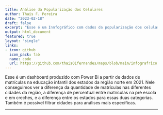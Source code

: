 ```yaml
---
title: Análise da Popularização dos Celulares
author: Thais F. Pereira
date: "2023-02-18"
draft: false
excerpt: "Esse é um Innfográfico com dados da popularização dos celulares em diferentes regiões do mundo"
output: html_document
featured: true
layout: "single"
links:
- icon: github
  icon_pack: fab
  name: code
  url: https://github.com/thais01fernandes/maps/blob/main/infografrico.Rmd
---
```


Esse é um dashboard produzido com Power Bi a partir de dados de matrículas na educação infantil dos estados da região norte em 2021. Nele conseguimos ver a diferença da quantidade de matrículas nas  diferentes cidades da região, a diferença de percentual entre matrículas na pré escola e em creches, e a diferença entre os estados para essas duas categorias. Também é possível filtrar cidades para análises mais específicas.  

---

